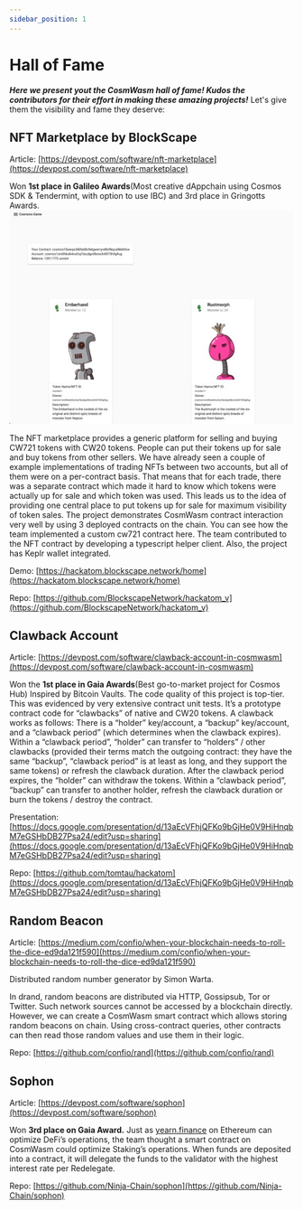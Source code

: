 ```yaml
---
sidebar_position: 1
---
```


# Hall of Fame

_**Here we present yout the CosmWasm hall of fame! Kudos the contributors for their effort in making these amazing projects!**_
Let's give them the visibility and fame they deserve:

## NFT Marketplace by BlockScape

Article: [https://devpost.com/software/nft-marketplace](https://devpost.com/software/nft-marketplace)

Won **1st place in Galileo Awards**(Most creative dAppchain using Cosmos SDK & Tendermint, with option to use IBC) and 3rd place in Gringotts Awards.
![](nft_marketplace.jpeg)

The NFT marketplace provides a generic platform for selling and buying CW721 tokens with CW20 tokens. People can put their tokens up for sale and buy tokens from other sellers.
We have already seen a couple of example implementations of trading NFTs between two accounts, but all of them were on a per-contract basis. That means that for each trade, there was a separate contract which made it hard to know which tokens were actually up for sale and which token was used. This leads us to the idea of providing one central place to put tokens up for sale for maximum visibility of token sales.
The project demonstrates CosmWasm contract interaction very well by using 3 deployed contracts on the chain. You can see how the team implemented a custom cw721 contract here. The team contributed to the NFT contract by developing a typescript helper client. Also, the project has Keplr wallet integrated.

Demo: [https://hackatom.blockscape.network/home](https://hackatom.blockscape.network/home)

Repo: [https://github.com/BlockscapeNetwork/hackatom_v](https://github.com/BlockscapeNetwork/hackatom_v)

## Clawback Account

Article: [https://devpost.com/software/clawback-account-in-cosmwasm](https://devpost.com/software/clawback-account-in-cosmwasm)

Won the **1st place in Gaia Awards**(Best go-to-market project for Cosmos Hub)
Inspired by Bitcoin Vaults.
The code quality of this project is top-tier. This was evidenced by very extensive contract unit tests.
It’s a prototype contract code for “clawbacks” of native and CW20 tokens. A clawback works as follows:
There is a “holder” key/account, a “backup” key/account, and a “clawback period” (which determines when the clawback expires).
Within a “clawback period”, “holder” can transfer to “holders” / other clawbacks (provided their terms match the outgoing contract: they have the same “backup”, “clawback period” is at least as long, and they support the same tokens) or refresh the clawback duration. After the clawback period expires, the “holder” can withdraw the tokens.
Within a “clawback period”, “backup” can transfer to another holder, refresh the clawback duration or burn the tokens / destroy the contract.

Presentation: [https://docs.google.com/presentation/d/13aEcVFhjQFKo9bGjHe0V9HiHnqbM7eGSHbDB27Psa24/edit?usp=sharing](https://docs.google.com/presentation/d/13aEcVFhjQFKo9bGjHe0V9HiHnqbM7eGSHbDB27Psa24/edit?usp=sharing)

Repo: [https://github.com/tomtau/hackatom](https://docs.google.com/presentation/d/13aEcVFhjQFKo9bGjHe0V9HiHnqbM7eGSHbDB27Psa24/edit?usp=sharing)

## Random Beacon

Article: [https://medium.com/confio/when-your-blockchain-needs-to-roll-the-dice-ed9da121f590](https://medium.com/confio/when-your-blockchain-needs-to-roll-the-dice-ed9da121f590)

Distributed random number generator by Simon Warta.

In drand, random beacons are distributed via HTTP, Gossipsub, Tor or Twitter. Such network sources cannot be accessed by a blockchain directly. However, we can create a CosmWasm smart contract which allows storing random beacons on chain. Using cross-contract queries, other contracts can then read those random values and use them in their logic.

Repo: [https://github.com/confio/rand](https://github.com/confio/rand)

## Sophon

Article: [https://devpost.com/software/sophon](https://devpost.com/software/sophon)

Won **3rd place on Gaia Award.**
Just as [yearn.finance](https://yearn.finance/) on Ethereum can optimize DeFi’s operations, the team thought a smart contract on CosmWasm could optimize Staking’s operations.
When funds are deposited into a contract, it will delegate the funds to the validator with the highest interest rate per Redelegate.

Repo: [https://github.com/Ninja-Chain/sophon](https://github.com/Ninja-Chain/sophon)
